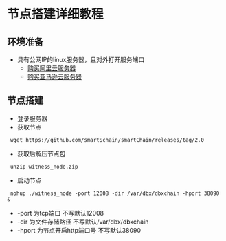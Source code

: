 # 节点搭建详细教程

## 环境准备
- 具有公网IP的linux服务器，且对外打开服务端口
   + [购买阿里云服务器](https://yq.aliyun.com/articles/573919)
   + [购买亚马逊云服务器](https://aws.amazon.com/cn/getting-started/tutorials/launch-a-virtual-machine/?trk=gs_card)

## 节点搭建
- 登录服务器
- 获取节点
```
 wget https://github.com/smartSchain/smartChain/releases/tag/2.0
```
- 获取后解压节点包
```
 unzip witness_node.zip
```
- 启动节点
```
 nohup ./witness_node -port 12008 -dir /var/dbx/dbxchain -hport 38090 &
```
   + -port 为tcp端口 不写默认12008
   + -dir 为文件存储路径 不写默认/var/dbx/dbxchain
   + -hport 为节点开启http端口号 不写默认38090
